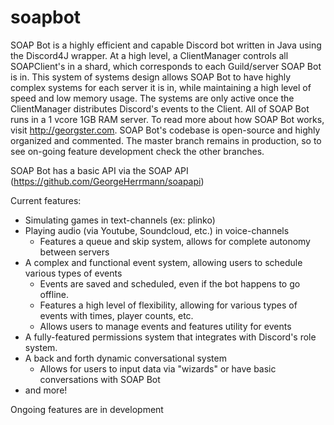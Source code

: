 # soapbot

SOAP Bot is a highly efficient and capable Discord bot written in Java using the Discord4J wrapper. At a high level, a ClientManager controls all SOAPClient's in a shard, which corresponds to each Guild/server SOAP Bot is in. This system of systems design allows SOAP Bot to have highly complex systems for each server it is in, while maintaining a high level of speed and low memory usage. The systems are only active once the ClientManager distributes Discord's events to the Client. All of SOAP Bot runs in a 1 vcore 1GB RAM server. To read more about how SOAP Bot works, visit http://georgster.com. SOAP Bot's codebase is open-source and highly organized and commented. The master branch remains in production, so to see on-going feature development check the other branches.

SOAP Bot has a basic API via the SOAP API (https://github.com/GeorgeHerrmann/soapapi)

Current features:
  - Simulating games in text-channels (ex: plinko)
  - Playing audio (via Youtube, Soundcloud, etc.) in voice-channels
    - Features a queue and skip system, allows for complete autonomy between servers
  - A complex and functional event system, allowing users to schedule various types of events
    - Events are saved and scheduled, even if the bot happens to go offline.
    - Features a high level of flexibility, allowing for various types of events with times, player counts, etc.
    - Allows users to manage events and features utility for events
  - A fully-featured permissions system that integrates with Discord's role system.
  - A back and forth dynamic conversational system
    - Allows for users to input data via "wizards" or have basic conversations with SOAP Bot
  - and more!


Ongoing features are in development
